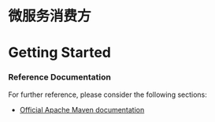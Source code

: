 # 微服务消费方
# Getting Started

### Reference Documentation
For further reference, please consider the following sections:

* [Official Apache Maven documentation](https://maven.apache.org/guides/index.html)

